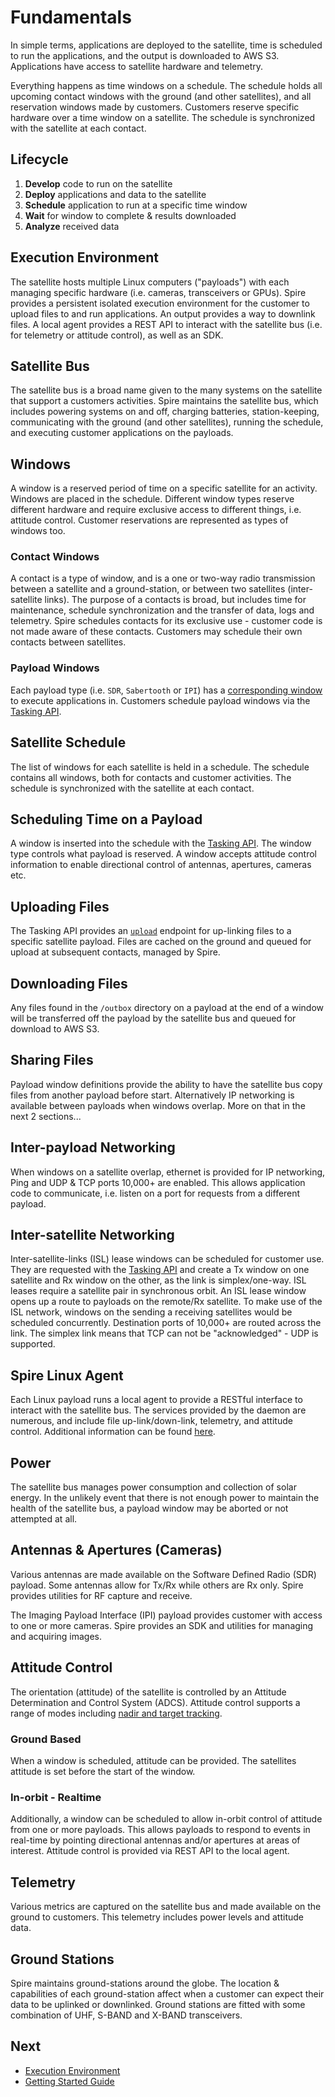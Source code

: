 # Fundamentals

In simple terms, applications are deployed to the satellite, time is scheduled to run the applications, and the output is downloaded to AWS S3. Applications have access to satellite hardware and telemetry.

Everything happens as time windows on a schedule. The schedule holds all upcoming contact windows with the ground (and other satellites), and all reservation windows made by customers. Customers reserve specific hardware over a time window on a satellite. The schedule is synchronized with the satellite at each contact.

## Lifecycle

1. **Develop** code to run on the satellite 
1. **Deploy** applications and data to the satellite
1. **Schedule** application to run at a specific time window
1. **Wait** for window to complete & results downloaded
1. **Analyze** received data

## Execution Environment
The satellite hosts multiple Linux computers ("payloads") with each managing specific hardware (i.e. cameras, transceivers or GPUs). Spire provides a persistent isolated execution environment for the customer to upload files to and run applications. An output provides a way to downlink files. A local agent provides a REST API to interact with the satellite bus (i.e. for telemetry or attitude control), as well as an SDK. 


## Satellite Bus
The satellite bus is a broad name given to the many systems on the satellite that support a customers activities.  Spire maintains the satellite bus, which includes powering systems on and off, charging batteries, station-keeping, communicating with the ground (and other satellites), running the schedule, and executing customer applications on the payloads. 


## Windows
A window is a reserved period of time on a specific satellite for an activity. Windows are placed in the schedule. Different window types reserve different hardware and require exclusive access to different things, i.e. attitude control. Customer reservations are represented as types of windows too.


### Contact Windows
A contact is a type of window, and is a one or two-way radio transmission between a satellite and a ground-station, or between two satellites (inter-satellite links). The purpose of a contacts is broad, but includes time for maintenance, schedule synchronization and the transfer of data, logs and telemetry. Spire schedules contacts for its exclusive use - customer code is not made aware of these contacts. Customers may schedule their own contacts between satellites. 


### Payload Windows
Each payload type (i.e. `SDR`, `Sabertooth` or `IPI`) has a [corresponding window](/tasking-api-docs/index.html#supported-windows) to execute applications in. Customers schedule payload windows via the [Tasking API]().


## Satellite Schedule
The list of windows for each satellite is held in a schedule. The schedule contains all windows, both for contacts and customer activities. The schedule is synchronized with the satellite at each contact. 


## Scheduling Time on a Payload
A window is inserted into the schedule with the [Tasking API](). The window type controls what payload is reserved. A window accepts attitude control information to enable directional control of antennas, apertures, cameras etc. 


## Uploading Files
The Tasking API provides an [`upload`]() endpoint for up-linking files to a specific satellite payload. Files are cached on the ground and queued for upload at subsequent contacts, managed by Spire.


## Downloading Files
Any files found in the `/outbox` directory on a payload at the end of a window will be transferred off the payload by the satellite bus and queued for download to AWS S3. 


## Sharing Files
Payload window definitions provide the ability to have the satellite bus copy files from another payload before start. Alternatively IP networking is available between payloads when windows overlap.  More on that in the next 2 sections...


## Inter-payload Networking
When windows on a satellite overlap, ethernet is provided for IP networking, Ping and UDP & TCP ports 10,000+ are enabled. This allows application code to communicate, i.e. listen on a port for requests from a different payload.


## Inter-satellite Networking
Inter-satellite-links (ISL) lease windows can be scheduled for customer use. They are requested with the [Tasking API]() and create a Tx window on one satellite and Rx window on the other, as the link is simplex/one-way. ISL leases require a satellite pair in synchronous orbit.  An ISL lease window opens up a route to payloads on the remote/Rx satellite. To make use of the ISL network, windows on the sending a receiving satellites would be scheduled concurrently. Destination ports of 10,000+ are routed across the link. The simplex link means that TCP can not be "acknowledged" - UDP is supported.


## Spire Linux Agent
Each Linux payload runs a local agent to provide a RESTful interface to interact with the satellite bus. The services provided by the daemon are numerous, and include file up-link/down-link, telemetry, and attitude control. Additional information can be found [here](/spire-linux-agent-docs/).


## Power
The satellite bus manages power consumption and collection of solar energy. In the unlikely event that there is not enough power to maintain the health of the satellite bus, a payload window may be aborted or not attempted at all. 


## Antennas & Apertures (Cameras)
Various antennas are made available on the Software Defined Radio (SDR) payload.  Some antennas allow for Tx/Rx while others are Rx only. Spire provides utilities for RF capture and receive.

The Imaging Payload Interface (IPI) payload provides customer with access to one or more cameras. Spire provides an SDK and utilities for managing and acquiring images.


## Attitude Control
The orientation (attitude) of the satellite is controlled by an Attitude Determination and Control System (ADCS). Attitude control supports a range of modes including [nadir and target tracking](/tasking-api-docs/index.html#adcs_config).


### Ground Based
When a window is scheduled, attitude can be provided. The satellites attitude is set before the start of the window.


### In-orbit - Realtime
Additionally, a window can be scheduled to allow in-orbit control of attitude from one or more payloads. This allows payloads to respond to events in real-time by pointing directional antennas and/or apertures at areas of interest. Attitude control is provided via REST API to the local agent. 


## Telemetry
Various metrics are captured on the satellite bus and made available on the ground to customers. This telemetry includes power levels and attitude data. 


## Ground Stations
Spire maintains ground-stations around the globe. The location & capabilities of each ground-station affect when a customer can expect their data to be uplinked or downlinked. Ground stations are fitted with some combination of UHF, S-BAND and X-BAND transceivers.



## Next

 - [Execution Environment](./ExecutionEnvironment.md)
 - [Getting Started Guide](./GettingStarted.md)